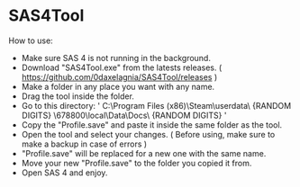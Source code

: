 # SAS4Tool

How to use:

- Make sure SAS 4 is not running in the background.
- Download "SAS4Tool.exe" from the latests releases. ( https://github.com/0daxelagnia/SAS4Tool/releases )
- Make a folder in any place you want with any name.
- Drag the tool inside the folder.
- Go to this directory: ' C:\Program Files (x86)\Steam\userdata\ {RANDOM DIGITS} \678800\local\Data\Docs\ {RANDOM DIGITS} '
- Copy the "Profile.save" and paste it inside the same folder as the tool.
- Open the tool and select your changes. ( Before using, make sure to make a backup in case of errors )
- "Profile.save" will be replaced for a new one with the same name.
- Move your new "Profile.save" to the folder you copied it from.
- Open SAS 4 and enjoy.
